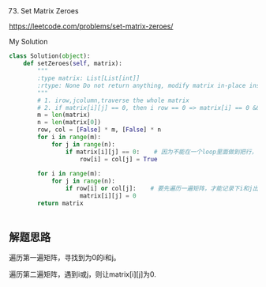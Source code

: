 ## 
73. Set Matrix Zeroes

https://leetcode.com/problems/set-matrix-zeroes/

My Solution

```python
class Solution(object):
    def setZeroes(self, matrix):
        """
        :type matrix: List[List[int]]
        :rtype: None Do not return anything, modify matrix in-place instead.
        """
        # 1. irow,jcolumn,traverse the whole matrix
        # 2. if matrix[i][j] == 0, then i row == 0 => matrix[i] == 0 && j column == 0 => matrix[0-i][j] == 0
        m = len(matrix)
        n = len(matrix[0])
        row, col = [False] * m, [False] * n
        for i in range(m):
            for j in range(n):
                if matrix[i][j] == 0:    # 因为不能在一个loop里面做到把行，列都为0了，所以需要记录每一个格子
                    row[i] = col[j] = True
        
        for i in range(m):
            for j in range(n):
                if row[i] or col[j]:    # 要先遍历一遍矩阵，才能记录下i和j出现的数字。再来一个loop，遇到i/j,就为0
                    matrix[i][j] = 0
        return matrix
        
```
## 解题思路
遍历第一遍矩阵，寻找到为0的i和j。

遍历第二遍矩阵，遇到i或j，则让matrix[i][j]为0.
